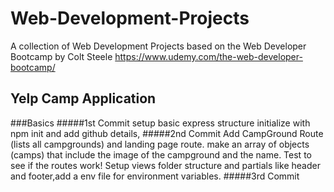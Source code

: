 # Web-Development-Projects
A collection of Web Development Projects based on the Web Developer Bootcamp by Colt Steele
https://www.udemy.com/the-web-developer-bootcamp/


## Yelp Camp Application

###Basics
#####1st Commit
setup basic express structure initialize with npm init and add github details, 
#####2nd Commit
Add CampGround Route (lists all campgrounds) and landing page route. make an array of objects (camps) that include the image of the campground and the name. Test to see if the routes work!
Setup views folder structure and partials like header and footer,add a env file for environment variables.
#####3rd Commit
